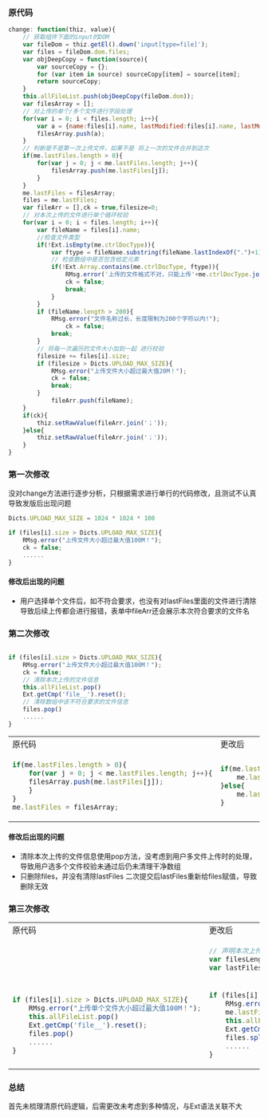 <!-- ## 任务复盘：系统上传的证明类附件大小调整到100M -->

### 原代码

```js
change: function(thiz, value){
    // 获取组件下面的input的DOM
    var fileDom = thiz.getEl().down('input[type=file]');
    var files = fileDom.dom.files;
    var objDeepCopy = function(source){
        var sourceCopy = {};
        for (var item in source) sourceCopy[item] = source[item];
        return sourceCopy;
    }
    this.allFileList.push(objDeepCopy(fileDom.dom));
    var filesArray = [];
    // 对上传的单个/多个文件进行字段处理
    for(var i = 0; i < files.length; i++){
        var a = {name:files[i].name, lastModified:files[i].name, lastModifiedDate:files[i].lastModifiedDate, size:files[i].size, type:files[i].type, webkitRelativePath:files[i].webkitRelativePath};
        filesArray.push(a);
    }
    // 判断是不是第一次上传文件，如果不是 将上一次的文件合并到这次
    if(me.lastFiles.length > 0){
        for(var j = 0; j < me.lastFiles.length; j++){
            filesArray.push(me.lastFiles[j]);
        }
    }
    me.lastFiles = filesArray;
    files = me.lastFiles;
    var fileArr = [],ck = true,filesize=0;
    // 对本次上传的文件进行单个循环校验
    for(var i = 0; i < files.length; i++){
        var fileName = files[i].name;
        //检查文件类型
        if(!Ext.isEmpty(me.ctrlDocType)){
            var ftype = fileName.substring(fileName.lastIndexOf(".")+1).toLowerCase();
            // 检查数组中是否包含给定元素
            if(!Ext.Array.contains(me.ctrlDocType, ftype)){
                RMsg.error('上传的文件格式不对，只能上传'+me.ctrlDocType.join("，")+'类型的文件!'); 
                ck = false;
                break;
            }
        }
        if (fileName.length > 200){
            RMsg.error("文件名称过长，长度限制为200个字符以内!");
                ck = false;
            break;
        }
        // 将每一次遍历的文件大小加到一起 进行校验
        filesize += files[i].size;
        if (filesize > Dicts.UPLOAD_MAX_SIZE){
            RMsg.error("上传文件大小超过最大值20M！");
            ck = false;
            break;
        }
            fileArr.push(fileName);
    }
    if(ck){
        thiz.setRawValue(fileArr.join('；'));
    }else{
        thiz.setRawValue(fileArr.join('；'));
    }
}			  
```

### 第一次修改

没对change方法进行逐步分析，只根据需求进行单行的代码修改，且测试不认真导致发版后出现问题

```js
Dicts.UPLOAD_MAX_SIZE = 1024 * 1024 * 100

if (files[i].size > Dicts.UPLOAD_MAX_SIZE){
    RMsg.error("上传文件大小超过最大值100M！");
    ck = false;
    ......
}
```

#### 修改后出现的问题

* 用户选择单个文件后，如不符合要求，也没有对lastFiles里面的文件进行清除 导致后续上传都会进行报错，表单中fileArr还会展示本次符合要求的文件名

### 第二次修改

```js

if (files[i].size > Dicts.UPLOAD_MAX_SIZE){
    RMsg.error("上传文件大小超过最大值100M！");
    ck = false;
    // 清除本次上传的文件信息
    this.allFileList.pop()
    Ext.getCmp('file__').reset();
    // 清除数组中该不符合要求的文件信息
    files.pop()
    ......
}
```

<table>
<tr>
<td> 原代码 </td> <td> 更改后 </td>
</tr>
<tr>
<td>

```js
if(me.lastFiles.length > 0){
    for(var j = 0; j < me.lastFiles.length; j++){
    filesArray.push(me.lastFiles[j]);
    }
}
me.lastFiles = filesArray;
```

</td>
<td>

```js
if(me.lastFiles.length > 0){
    me.lastFiles.push(filesArray[0])
}else{
    me.lastFiles = filesArray;
}
```

</td>
</table>

#### 修改后出现的问题

* 清除本次上传的文件信息使用pop方法，没考虑到用户多文件上传时的处理，导致用户选多个文件校验未通过后仍未清理干净数组
* 只删除files，并没有清除lastFiles 二次提交后lastFiles重新给files赋值，导致删除无效

### 第三次修改

<table>
<tr>
<td> 原代码 </td> <td> 更改后 </td>
</tr>
<tr>
<td></td>
<td>

```js
// 声明本次上传文件个数和上次文件上传的个数，以便后续校验有问题将本次上传的所有文件全部清除
var filesLength = files.length
var lastFilesLength = me.lastFiles.length
```

</td>

</tr>
<tr>
<td>

```js
if (files[i].size > Dicts.UPLOAD_MAX_SIZE){
    RMsg.error("上传单个文件大小超过最大值100M！");
    this.allFileList.pop()
    Ext.getCmp('file__').reset();
    files.pop()
    ......
}
```

</td>
<td>

```js
if (files[i].size > Dicts.UPLOAD_MAX_SIZE){
    RMsg.error("上传单个文件大小超过最大值100M！");
    me.lastFiles.splice(lastFilesLength,filesLength)
    this.allFileList.pop()
    Ext.getCmp('file__').reset();
    files.splice(lastFilesLength,filesLength)
    ......
}
```

</td>

</tr>
</table>

### 总结

首先未梳理清原代码逻辑，后需更改未考虑到多种情况，与Ext语法关联不大